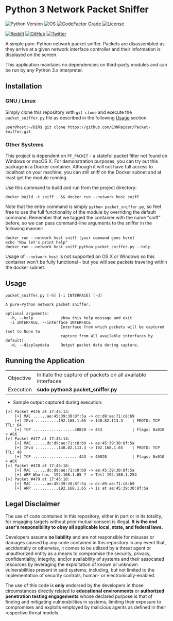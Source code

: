# Python 3 Network Packet Sniffer

![Python Version](https://img.shields.io/badge/python-3.x-blue?style=for-the-badge&logo=python)
![OS](https://img.shields.io/badge/OS-GNU%2FLinux-red?style=for-the-badge&logo=linux)
[![CodeFactor Grade](https://img.shields.io/codefactor/grade/github/eonraider/packet-sniffer?style=for-the-badge)](https://www.codefactor.io/repository/github/eonraider/packet-sniffer)
[![License](https://img.shields.io/github/license/EONRaider/Packet-Sniffer?style=for-the-badge)](https://github.com/EONRaider/Packet-Sniffer/blob/master/LICENSE)

[![Reddit](https://img.shields.io/reddit/user-karma/combined/eonraider?style=flat-square&logo=reddit)](https://www.reddit.com/user/eonraider)
[![GitHub](https://img.shields.io/github/followers/eonraider?label=GitHub&logo=github&style=flat-square)](https://github.com/EONRaider)
[![Twitter](https://img.shields.io/twitter/follow/eon_raider?style=flat-square&logo=twitter)](https://twitter.com/intent/follow?screen_name=eon_raider)

A simple pure-Python network packet sniffer. Packets are disassembled
as they arrive at a given network interface controller and their information
is displayed on the screen.

This application maintains no dependencies on third-party modules and can be
run by any Python 3.x interpreter.

## Installation

### GNU / Linux

Simply clone this repository with `git clone` and execute the `packet_sniffer.py`
file as described in the following [Usage](#usage) section.

```
user@host:~/DIR$ git clone https://github.com/EONRaider/Packet-Sniffer.git
```

### Other Systems

This project is dependent on `PF_PACKET` - a stateful packet filter not
found on Windows or macOS X. For demonstration purposes, you can try out this
package in a Docker container. Although it will not have full access to
localhost on your machine, you can still sniff on the Docker subnet and at
least get the module running.

Use this command to build and run from the project directory:

```
docker build -t sniff . && docker run --network host sniff
```

Note that the entry command is simply `python packet_sniffer.py`, so feel
free to use the full functionality of the module by overriding the default
command. Remember that we tagged the container with the name "sniff"
before, so we can pass command-line arguments to the sniffer in the
following manner:

```
docker run --network host sniff [your command goes here]
echo "Now let's print help"
docker run --network host sniff python packet_sniffer.py --help
```

Usage of `--network host` is not supported on OS X or Windows
so this container won't be fully functional - but you will see packets
traveling within the docker subnet.

## Usage

```
packet_sniffer.py [-h] [-i INTERFACE] [-d]

A pure-Python network packet sniffer.

optional arguments:
  -h, --help            show this help message and exit
  -i INTERFACE, --interface INTERFACE
                        Interface from which packets will be captured (set to None to
                        capture from all available interfaces by default).
  -d, --displaydata     Output packet data during capture.
```

## Running the Application

<table>
<tbody>
  <tr>
    <td>Objective</td>
    <td>Initiate the capture of packets on all available interfaces</td>
  </tr>
  <tr>
    <td>Execution</td>
    <td><b>sudo python3 packet_sniffer.py</b></td>
  </tr>
</tbody>
</table>

- Sample output captured during execution:

```
[>] Packet #476 at 17:45:13:
    [+] MAC ......ae:45:39:30:8f:5a -> dc:d9:ae:71:c8:b9
    [+] IPv4 ..........192.168.1.65 -> 140.82.113.3    | PROTO: TCP TTL: 64
    [+] TCP ..................40820 -> 443             | Flags: 0x010 > ACK
[>] Packet #477 at 17:45:14:
    [+] MAC ......dc:d9:ae:71:c8:b9 -> ae:45:39:30:8f:5a
    [+] IPv4 ..........140.82.113.3 -> 192.168.1.65    | PROTO: TCP TTL: 49
    [+] TCP ....................443 -> 40820           | Flags: 0x010 > ACK
[>] Packet #478 at 17:45:18:
    [+] MAC ......dc:d9:ae:71:c8:b9 -> ae:45:39:30:8f:5a
    [+] ARP Who has  192.168.1.65 ? -> Tell 192.168.1.254
[>] Packet #479 at 17:45:18:
    [+] MAC ......ae:45:39:30:8f:5a -> dc:d9:ae:71:c8:b9
    [+] ARP ...........192.168.1.65 -> Is at ae:45:39:30:8f:5a
```

## Legal Disclaimer

The use of code contained in this repository, either in part or in its totality,
for engaging targets without prior mutual consent is illegal. **It is
the end user's responsibility to obey all applicable local, state,
and federal laws.**

Developers assume **no liability** and are not
responsible for misuses or damages caused by any code contained
in this repository in any event that, accidentally or otherwise, it comes to
be utilized by a threat agent or unauthorized entity as a means to compromise
the security, privacy, confidentiality, integrity, and|or availability of
systems and their associated resources by leveraging the exploitation of known
or unknown vulnerabilities present in said systems, including, but not limited
to the implementation of security controls, human- or electronically-enabled.

The use of this code is **only** endorsed by the developers in those
circumstances directly related to **educational environments** or
**authorized penetration testing engagements** whose declared purpose is that
of finding and mitigating vulnerabilities in systems, limiting their exposure
to compromises and exploits employed by malicious agents as defined in their
respective threat models.
